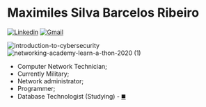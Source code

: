 # Maximiles Silva Barcelos Ribeiro

[![Linkedin](https://img.shields.io/badge/LinkedIn-blue?style=for-the-badge&logo=Linkedin)](https://www.linkedin.com/in/maxx-barcelos-aaa106b2)
[![Gmail](https://img.shields.io/badge/-Gmail-c14438?style=for-the-badge&logo=Gmail&logoColor=white&link=mailto:maxx.sbr@gmail.com)](mailto:maxx.sbr@gmail.com)

![introduction-to-cybersecurity](https://user-images.githubusercontent.com/61763153/92508948-d1ea0f80-f1df-11ea-95ef-20538aa842c6.png)
![networking-academy-learn-a-thon-2020 (1)](https://user-images.githubusercontent.com/61763153/94621747-423bfc00-0287-11eb-8f1f-754cb2fc69a4.png)


- Computer Network Technician;
- Currently Military;
- Network administrator;
- Programmer;
- Database Technologist (Studying) - [◼️](https://github.com/MaXximiles/Fatec)


<!--
*MaXximiles/MaXximiles* is a ✨ special ✨ repository because its `README.md` (this file) appears on your GitHub profile.

Here are some ideas to get you started:

- 🔭 I’m currently working on ...
- 🌱 I’m currently learning ...
- 👯 I’m looking to collaborate on ...
- 🤔 I’m looking for help with ...
- 💬 Ask me about ...
- 📫 How to reach me: ...
- 😄 Pronouns: ...
- ⚡ Fun fact: ...
-->
